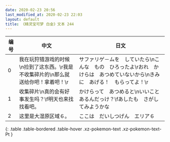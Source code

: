 ```yaml
---
date: 2020-02-23 20:56
last_modified_at: 2020-02-23 22:03
layout: default
title: 《精灵宝可梦 白金》文本 244
---
```

| 编号 | 中文 | 日文 |
| ---- | ---- | ---- |
| 0 | 我在玩狩猎游戏的时候\n捡到了这东西。\r我是不收集碎片的\n那么就送给你吧！拿着吧！\r | サファリゲ－ムを　していたら\nこんな　もの　ひろったよ\rおれ　かけらは　あつめていないから\nきみに　あげる！　もらってよ！\r |
| 1 | 收集碎片\n真的会有好事发生吗？\f明天也来找找看吧。 | かけらって　あつめると\nいいこと　あるんだっけ？\fあしたも　さがしてみようかな |
| 2 | 这里是大湿原区域６。 | ここは　だいしつげん　エリア６ |
{: .table .table-bordered .table-hover .xz-pokemon-text .xz-pokemon-text-Pt }
